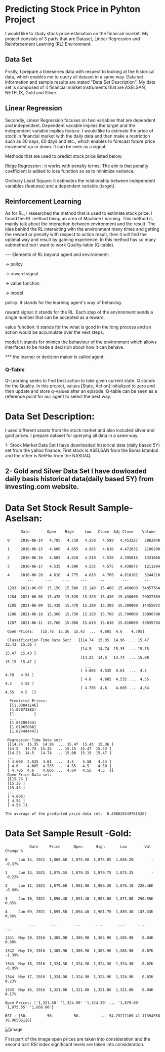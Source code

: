 # Predicting Stock Price in Pyhton Project

I would like to study stock price estimation on the financial market. My project consists of 3 parts that are Dataset, Linear Regression and Reinforcement Learning (RL) Environment.
## Data Set
Firstly, I prepare a timeseries data with respect to looking at the historical data, which enables me to query all dataset in a same way. Data set information and sample results are stated "Data Set Description". 
My data set is composed of 4 financial market instruments that are ASELSAN, NETFLİX, Gold and Silver. 

## Linear Regression 
Secondly, Linear Regression focuses on two variables that are dependent and independent. Dependent variable implies the target and the independent variable implies feature. I would like to estimate the price of stock in financial market with the daily data and then make a restriction such as 30 days, 60 days and etc., which enables to forecast future price movement up or down. It can be seen as a signal. 

Methods that are used to predict stock price listed below:

 Ridge Regression : it works with penalty terms. The aim is that penalty coefficient is added to loss function so as to minimize variance.
  
 Ordinary Least Square: it estimates the relationship between independent variables (features) and a dependent variable (target).

 ## Reinforcement Learning
 
As for RL, I researched the method that is used to estimate stock price. I found  the RL  method being an area of Machine Learning. This method is mainly talk about the interaction between environment and the result. The idea behind the RL interacting with the environment many times and getting the reward or penalty with respect to action result, then it will find the optimal way and result by gaining experience. In this method has so many submethod but i want to work Quality-table (Q-table).

--- Elements of RL beyond agent and environment:
  
   -> policy
   
   -> reward signal
   
   -> value function
   
   -> model
  
  
  policy: it stands for the learning agent's way of behaving.
  
  reward signal: it stands for the RL. Each step of the environment sends a single number that can be accepted as a reward.
  
  value function: it stands for the what is good in the long process and an action would be accumulate over the next steps.
  
  model: it stands for mimics the behaviour of the environment which allows interfaces to be made a decision about how it can behave.
  
  *** the learner or decision maker is called agent. 
  ### Q-Table  
  Q-Learning seeks to find best action to take given current state. Q stands for the Quality.
  In this project, values [State, Action] initialized to zero and then update and store q-values after an episode. 
  Q-table can be seen as a reference point for our agent to select the best way. 
  

 
 
 

# Data Set Description:

I used different assets from the stock market and also included silver and gold prices. I prepare dataset for querying all data in a same way.

1- Stock Market Data Set 
I have downloaded historical data (daily based 5Y) set from the yahoo finance. First stock is ASELSAN from the Borsa Istanbul and the other is NetFlix from the NASDAQ.

2- Gold and Silver Data Set
I have dowloaded daily basis historical data(daily based 5Y) from investing.com website. 
-------------------

 # Data Set Stock Result Sample- Aselsan: 
 
           Date        Open    High     Low   Close  Adj Close    Volume
        
     0     2016-06-14   4.705   4.710   4.550   4.590   4.453227   2862848
 
     1     2016-06-15   4.600   4.655   4.585   4.610   4.472632   2108200
 
     2     2016-06-16   4.605   4.610   4.510   4.530   4.395016   1331068
 
     3     2016-06-17   4.535   4.590   4.535   4.575   4.438675   1211294
 
     4     2016-06-20   4.610   4.775   4.610   4.760   4.618162   3244210
              ...     ...     ...     ...     ...        ...       ...
         
     1283  2021-06-07  15.150  15.580  15.140  15.460  15.460000  34057364
 
     1284  2021-06-08  15.470  15.520  15.320  15.430  15.430000  20037369
 
     1285  2021-06-09  15.430  15.470  15.280  15.300  15.300000  14455072
 
     1286  2021-06-10  15.360  15.750  15.320  15.700  15.700000  30898798
 
     1287  2021-06-11  15.760  15.950  15.610  15.610  15.610000  38839794

     Open Prices:   [15.76  15.36  15.43  ...  4.605  4.6    4.705]

     Classification Time Data Set:   [[14.74  15.35  14.96  ... 15.47  15.43  15.36 ]
                                      [14.5   14.74  15.35  ... 15.15  15.47  15.43 ]
                                      [14.23  14.5   14.74  ... 15.08  15.15  15.47 ]
                                        ...
                                      [ 4.605  4.535  4.61  ...  4.5    4.58   4.54 ]
                                      [ 4.6    4.605  4.535 ...  4.55   4.5    4.58 ]
                                      [ 4.705  4.6    4.605 ...  4.64   4.55   4.5  ]] 
 
      Predicted Prices: 
      [[1.03841146]
      [1.02073882]
      [1.        ]
      ...
      [1.05286344]
      [1.01965066]
      [1.02444444]]
 
     Regression Time Data set: 
     [[14.74  15.35  14.96  ... 15.47  15.43  15.36 ]
     [14.5   14.74  15.35  ... 15.15  15.47  15.43 ]
     [14.23  14.5   14.74  ... 15.08  15.15  15.47 ]
     ...
     [ 4.605  4.535  4.61  ...  4.5    4.58   4.54 ]
     [ 4.6    4.605  4.535 ...  4.55   4.5    4.58 ]
     [ 4.705  4.6    4.605 ...  4.64   4.55   4.5  ]] 
     Open Price Data set: 
     [[15.76 ]
     [15.36 ]
     [15.43 ]
     ...
     [ 4.695]
     [ 4.54 ]
     [ 4.58 ]]

    The average of the predicted price data set:  0.4968203497615262
 
 # Data Set Sample Result -Gold:
 
               Date     Price      Open      High       Low        Vol    Change %
    
    0     Jun 14, 2021  1,868.60  1,875.60  1,875.85  1,846.20        -   -0.37%
    
    1     Jun 13, 2021  1,875.55  1,879.35  1,879.75  1,875.25        -   -0.22%
    
    2     Jun 11, 2021  1,879.60  1,901.90  1,906.20  1,876.10  220.46K   -0.89%
 
    3     Jun 10, 2021  1,896.40  1,891.40  1,903.00  1,871.80  250.55K    0.05%

    4     Jun 09, 2021  1,895.50  1,894.40  1,901.70  1,889.30  147.33K    0.06%
    
               ...       ...       ...       ...       ...      ...      ...
    
    1341  May 20, 2016  1,305.90  1,305.90  1,305.90  1,305.90    0.04K    0.00%

    1342  May 19, 2016  1,305.90  1,305.90  1,305.90  1,305.90    0.07K   -1.39%

    1343  May 18, 2016  1,324.30  1,324.30  1,324.30  1,324.30    0.02K   -0.05%
    
    1344  May 17, 2016  1,324.90  1,324.90  1,324.90  1,324.90    0.02K    0.23%
    
    1345  May 16, 2016  1,321.80  1,321.80  1,321.80  1,321.80    0.04K    0.17%

    Open Prices: ['1,321.80' '1,324.90' '1,324.30' ... '1,879.60' '1,875.55' '1,868.60']
   
    RSI : [50.         50.         50.         ... 54.23211169 41.11394558   38.06506126]

  ![image](https://user-images.githubusercontent.com/78654515/124975503-c2716800-e036-11eb-9e35-38514d5cbc5e.png)

First part of the image open prices are taken into consideration and the second part RSI index significant levels are taken into consideration.
